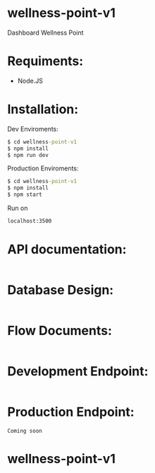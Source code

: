 # wellness-point-v1

Dashboard Wellness Point

# Requiments:

- Node.JS

# Installation:

Dev Enviroments:

```cmd
$ cd wellness-point-v1
$ npm install
$ npm run dev
```

Production Enviroments:

```cmd
$ cd wellness-point-v1
$ npm install
$ npm start
```

Run on

```cmd
localhost:3500
```

# API documentation:

```link

```

# Database Design:

```link

```

# Flow Documents:

```link

```

# Development Endpoint:

```link

```

# Production Endpoint:

```link
Coming soon
```

# wellness-point-v1
